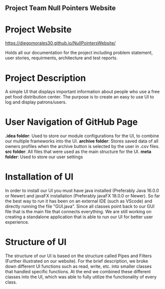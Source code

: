 ## Project Team Null Pointers Website

# Project Website
https://diegomorales30.github.io/NullPointersWebsite/

Holds all our documentation for the project including problem statement, user stories, requirments, architecture and test reports.

# Project Description
A simple UI that displays important information about people who use a free pet food distribution center. The purpose is to create an easy to use UI to log and display patrons/users.

# User Navigation of GitHub Page
**.idea folder**: Used to store our module configurations for the UI, to combine our multiple frameworks into the UI.
**archive folder**: Stores saved data of all owners profiles when the archive button is selected by the user in .csv files.
**src folder**: All files that were used as the main structure for the UI.
**meta folder**: Used to store our user settings

# Installation of UI
In order to install our UI you must have java installed (Preferably Java 16.0.0 or Newer) and javaFX installation (Preferably javaFX 18.0.0 or Newer). So far the best way to run it has been on an external IDE (such as VScode) and directly running the file "GUI.java". Since all classes point back to our GUI file that is the main file that connects everything. We are still working on creating a standalone application that is able to run our UI for better user experience.

# Structure of UI
The structure of our UI is based on the structure called Pipes and Filters (Further illustrated on our website). For the brief description, we broke down different UI functions such as read, write, etc. into smaller classes that handled specific functions. At the end we combined these different classes into the UI, which was able to fully utilize the functionality of every class.